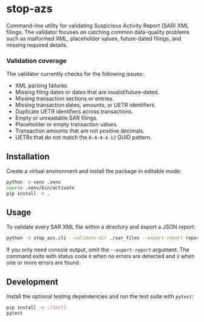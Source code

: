 # stop-azs

Command-line utility for validating Suspicious Activity Report (SAR) XML filings. The
validator focuses on catching common data-quality problems such as malformed XML,
placeholder values, future-dated filings, and missing required details.

### Validation coverage

The validator currently checks for the following issues:

* XML parsing failures.
* Missing filing dates or dates that are invalid/future-dated.
* Missing transaction sections or entries.
* Missing transaction dates, amounts, or UETR identifiers.
* Duplicate UETR identifiers across transactions.
* Empty or unreadable SAR filings.
* Placeholder or empty transaction values.
* Transaction amounts that are not positive decimals.
* UETRs that do not match the `8-4-4-4-12` GUID pattern.

## Installation

Create a virtual environment and install the package in editable mode:

```bash
python -m venv .venv
source .venv/bin/activate
pip install -e .
```

## Usage

To validate every SAR XML file within a directory and export a JSON report:

```bash
python -m stop_azs.cli --validate-dir ./sar_files --export-report report.json
```

If you only need console output, omit the `--export-report` argument. The command exits with
status code `0` when no errors are detected and `2` when one or more errors are found.

## Development

Install the optional testing dependencies and run the test suite with `pytest`:

```bash
pip install -e .[test]
pytest
```
